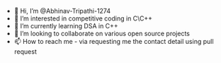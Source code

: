 - 👋 Hi, I’m @Abhinav-Tripathi-1274
- 👀 I’m interested in competitive coding in C\C++
- 🌱 I’m currently learning DSA in C++
- 💞️ I’m looking to collaborate on various open source projects 
- 📫 How to reach me - via requesting me the contact detail using pull request

<!---
Abhinav-Tripathi-1274/Abhinav-Tripathi-1274 is a ✨ special ✨ repository because its `README.md` (this file) appears on your GitHub profile.
You can click the Preview link to take a look at your changes.
--->
